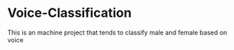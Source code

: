 # Voice-Classification
This is an machine project that tends to classify male and female based on voice
